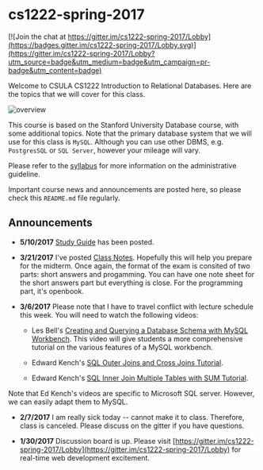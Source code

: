 # cs1222-spring-2017

[![Join the chat at https://gitter.im/cs1222-spring-2017/Lobby](https://badges.gitter.im/cs1222-spring-2017/Lobby.svg)](https://gitter.im/cs1222-spring-2017/Lobby?utm_source=badge&utm_medium=badge&utm_campaign=pr-badge&utm_content=badge)

Welcome to CSULA CS1222 Introduction to Relational Databases.  Here are the topics that we will cover for this class.  

![overview](resources/images/plan.png)

This course is based on the Stanford University Database course, with some additional topics.  Note that the primary database system that we will use for this class is
`MySQL`.  Although you can use other DBMS, e.g. `PostgresSQL` or `SQL Server`, however your mileage will vary.

Please refer to the [syllabus](SYLLABUS.md) for more information on the administrative guideline.

Important course news and announcements are posted here, so please check this `README.md` file regularly.

## Announcements

- **5/10/2017** [Study Guide](STUDYGUIDE.md) has been posted.

- **3/21/2017** I've posted [Class Notes](CLASSNOTES.md).  Hopefully this will help you prepare for the midterm.  Once again, the format of the exam is consited of two parts: short answers and progamming.  You can have one note sheet for the short answers part but everything is close.  For the programming part, it's openbook.

- **3/6/2017** Please note that I have to travel conflict with lecture schedule this week.  You will need to watch the following videos:

  - Les Bell's [Creating and Querying a Database Schema with MySQL Workbench](https://youtu.be/EL39BGSUkzw).  This video will give students a more comprehensive tutorial on the various features of a MySQL workbench.

  - Edward Kench's [SQL Outer Joins and Cross Joins Tutorial](https://youtu.be/3t2X1jczt4g).

  - Edward Kench's [SQL Inner Join Multiple Tables with SUM Tutorial](https://youtu.be/NuJn9TVCuK0).

Note that Ed Kench's videos are specific to Microsoft SQL server.  However, we can easily adapt them to MySQL.

- **2/7/2017** I am really sick today -- cannot make it to class.  Therefore, class is canceled.  Please discuss on the gitter if you have questions.

- **1/30/2017** Discussion board is up.  Please visit [https://gitter.im/cs1222-spring-2017/Lobby](https://gitter.im/cs1222-spring-2017/Lobby) for real-time web development excitement.
